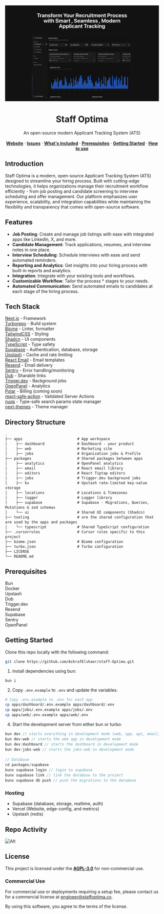 ![hero](image.png)


<p align="center">
	<h1 align="center"><b>Staff Optima</b></h1>
<p align="center">
    An open-source modern Applicant Tracking System (ATS)
    <br />
    <br />
    <a href="https://staffoptima.co"><strong>Website</strong></a> · 
    <a href="https://github.com/AshrafElshaer/staff-optima/issues"><strong>Issues</strong></a> · 
    <a href="#whats-included"><strong>What's included</strong></a> ·
    <a href="#prerequisites"><strong>Prerequisites</strong></a> ·
    <a href="#getting-started"><strong>Getting Started</strong></a> ·
    <a href="#how-to-use"><strong>How to use</strong></a>
  </p>
</p>

## Introduction

Staff Optima is a modern, open-source Applicant Tracking System (ATS) designed to streamline your hiring process. Built with cutting-edge technologies, it helps organizations manage their recruitment workflow efficiently - from job posting and candidate screening to interview scheduling and offer management. Our platform emphasizes user experience, scalability, and integration capabilities while maintaining the flexibility and transparency that comes with open-source software.


## Features


- **Job Posting**: Create and manage job listings with ease with integrated apps like LinkedIn, X, and more.
- **Candidate Management**: Track applications, resumes, and interview notes in one place.
- **Interview Scheduling**: Schedule interviews with ease and send automated reminders.
- **Reporting and Analytics**: Get insights into your hiring process with built-in reports and analytics.
- **Integration**: Integrate with your existing tools and workflows.
- **Customizable Workflow**: Tailor the process * stages to your needs.
- **Automated Communication**: Send automated emails to candidates at each stage of the hiring process.




## Tech Stack

[Next.js](https://nextjs.org/) - Framework<br>
[Turborepo](https://turbo.build) - Build system<br>
[Biome](https://biomejs.dev) - Linter, formatter<br>
[TailwindCSS](https://tailwindcss.com/) - Styling<br>
[Shadcn](https://ui.shadcn.com/) - UI components<br>
[TypeScript](https://www.typescriptlang.org/) - Type safety<br>
[Supabase](https://supabase.com/) - Authentication, database, storage<br>
[Upstash](https://upstash.com/) - Cache and rate limiting<br>
[React Email](https://react.email/) - Email templates<br>
[Resend](https://resend.com/) - Email delivery<br>
[Sentry](https://sentry.io/) - Error handling/monitoring<br>
[Dub](https://dub.sh/) - Sharable links<br>
[Trigger.dev](https://trigger.dev/) - Background jobs<br>
[OpenPanel](https://openpanel.dev/) - Analytics<br>
[Polar](https://polar.sh) - Billing (coming soon)<br>
[react-safe-action](https://next-safe-action.dev) - Validated Server Actions<br>
[nuqs](https://nuqs.47ng.com/) - Type-safe search params state manager<br>
[next-themes](https://next-themes-example.vercel.app/) - Theme manager<br>

## Directory Structure

```
.
├── apps                         # App workspace
│    ├── dashboard               # Dashboard - your product
│    ├── web                     # Marketing site
│    ├── jobs                    # Organization jobs & Profile
├── packages                     # Shared packages between apps
│    ├── analytics               # OpenPanel analytics
│    ├── email                   # React email library
│    ├── editors                 # React Tiptap editors
│    ├── jobs                    # Trigger.dev background jobs
│    ├── kv                      # Upstash rate-limited key-value storage
│    ├── locations               # Locations & Timezones
│    ├── logger                  # Logger library
│    ├── supabase                # Supabase - Migrations, Queries, Mutations & zod schemas
│    └── ui                      # Shared UI components (Shadcn)
├── tooling                      # are the shared configuration that are used by the apps and packages
│    └── typescript              # Shared TypeScript configuration
├── .cursorrules                 # Cursor rules specific to this project
├── biome.json                   # Biome configuration
├── turbo.json                   # Turbo configuration
├── LICENSE
└── README.md
```

## Prerequisites

Bun<br>
Docker<br>
Upstash<br>
Dub<br>
Trigger.dev<br>
Resend<br>
Supabase<br>
Sentry<br>
OpenPanel<br>

## Getting Started

Clone this repo locally with the following command:

```bash
git clone https://github.com/AshrafElshaer/staff-Optima.git
```

1. Install dependencies using bun:

```sh
bun i
```

2. Copy `.env.example` to `.env` and update the variables.

```sh
# Copy .env.example to .env for each app
cp apps/dashboard/.env.example apps/dashboard/.env
cp apps/jobs/.env.example apps/jobs/.env
cp apps/web/.env.example apps/web/.env
```

4. Start the development server from either bun or turbo:

```ts
bun dev // starts everything in development mode (web, app, api, email)
bun dev:web // starts the web app in development mode
bun dev:dashboard // starts the dashboard in development mode
bun dev:jobs-web // starts the jobs-web in development mode

// Database
cd packages/supabase
bunx supabase login // login to supabase
bunx supabase link // link the database to the project
bunx supabase db push // push the migrations to the database

```


### Hosting

- Supabase (database, storage, realtime, auth)
- Vercel (Website, edge-config, and metrics)
- Upstash (redis)


## Repo Activity

![Alt](https://repobeats.axiom.co/api/embed/d1fbd60f7653ef45e48cf5c9157350056d40155d.svg "Repobeats analytics image")

## License

This project is licensed under the **[AGPL-3.0](https://opensource.org/licenses/AGPL-3.0)** for non-commercial use. 

### Commercial Use

For commercial use or deployments requiring a setup fee, please contact us
for a commercial license at [engineer@staffoptima.co](mailto:engineer@staffoptima.co).

By using this software, you agree to the terms of the license.